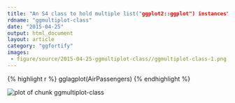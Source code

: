 ```yaml
---
title: "An S4 class to hold multiple list("ggplot2::ggplot") instances"
rdname: "ggmultiplot-class"
date: "2015-04-25"
output: html_document
layout: article
category: "ggfortify"
images:
 - figure/source/2015-04-25-ggmultiplot-class//ggmultiplot-class-1.png
---
```





{% highlight r %}
gglagplot(AirPassengers)
{% endhighlight %}

![plot of chunk ggmultiplot-class](/allYourFigureAreBelongToUs/figure/source/2015-04-25-ggmultiplot-class/ggmultiplot-class-1.png) 